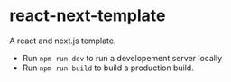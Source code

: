 # react-next-template
A react and next.js template.

- Run `npm run dev` to run a developement server locally
- Run `npm run build` to build a production build.
